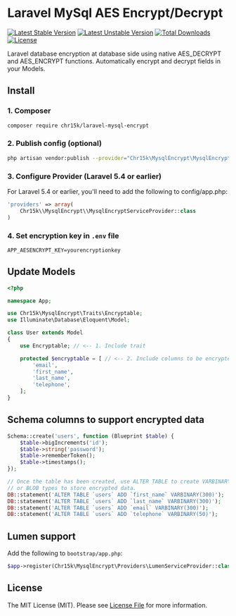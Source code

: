 # Laravel MySql AES Encrypt/Decrypt

[![Latest Stable Version](https://poser.pugx.org/chr15k/laravel-mysql-encrypt/v)](//packagist.org/packages/chr15k/laravel-mysql-encrypt) [![Latest Unstable Version](https://poser.pugx.org/chr15k/laravel-mysql-encrypt/v/unstable)](//packagist.org/packages/chr15k/laravel-mysql-encrypt) [![Total Downloads](https://poser.pugx.org/chr15k/laravel-mysql-encrypt/downloads)](//packagist.org/packages/chr15k/laravel-mysql-encrypt) [![License](https://poser.pugx.org/chr15k/laravel-mysql-encrypt/license)](//packagist.org/packages/chr15k/laravel-mysql-encrypt)

Laravel database encryption at database side using native AES_DECRYPT and AES_ENCRYPT functions.
Automatically encrypt and decrypt fields in your Models.

## Install
### 1. Composer
```bash
composer require chr15k/laravel-mysql-encrypt
```

### 2. Publish config (optional)
```bash
php artisan vendor:publish --provider="Chr15k\MysqlEncrypt\MysqlEncryptServiceProvider"
```

### 3. Configure Provider (Laravel 5.4 or earlier)
For Laravel 5.4 or earlier, you'll need to add the following to config/app.php:

```php
'providers' => array(
    Chr15k\\MysqlEncrypt\\MysqlEncryptServiceProvider::class
)
```

### 4. Set encryption key in `.env` file
```
APP_AESENCRYPT_KEY=yourencryptionkey
```

## Update Models
```php
<?php

namespace App;

use Chr15k\MysqlEncrypt\Traits\Encryptable;
use Illuminate\Database\Eloquent\Model;

class User extends Model
{
    use Encryptable; // <-- 1. Include trait

    protected $encryptable = [ // <-- 2. Include columns to be encrypted
        'email',
        'first_name',
        'last_name',
        'telephone',
    ];
}
```

## Schema columns to support encrypted data
```php
Schema::create('users', function (Blueprint $table) {
    $table->bigIncrements('id');
    $table->string('password');
    $table->rememberToken();
    $table->timestamps();
});

// Once the table has been created, use ALTER TABLE to create VARBINARY
// or BLOB types to store encrypted data.
DB::statement('ALTER TABLE `users` ADD `first_name` VARBINARY(300)');
DB::statement('ALTER TABLE `users` ADD `last_name` VARBINARY(300)');
DB::statement('ALTER TABLE `users` ADD `email` VARBINARY(300)');
DB::statement('ALTER TABLE `users` ADD `telephone` VARBINARY(50)');
```

## Lumen support
Add the following to `bootstrap/app.php`:
```php
$app->register(Chr15k\MysqlEncrypt\Providers\LumenServiceProvider::class);
```

## License
The MIT License (MIT). Please see [License File](https://github.com/chr15k/laravel-mysql-encrypt/blob/master/LICENSE) for more information.
